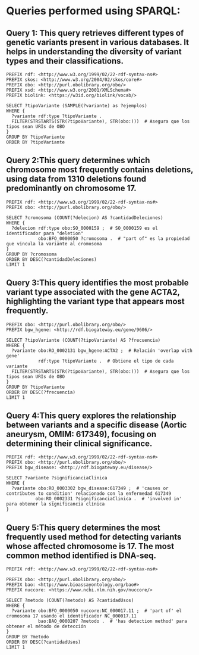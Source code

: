 # Queries performed using SPARQL:

## Query 1: This query retrieves different types of genetic variants present in various databases. It helps in understanding the diversity of variant types and their classifications.
```sparql
PREFIX rdf: <http://www.w3.org/1999/02/22-rdf-syntax-ns#>
PREFIX skos: <http://www.w3.org/2004/02/skos/core#>
PREFIX obo: <http://purl.obolibrary.org/obo/>
PREFIX xsd: <http://www.w3.org/2001/XMLSchema#>
PREFIX biolink: <https://w3id.org/biolink/vocab/>

SELECT ?tipoVariante (SAMPLE(?variante) as ?ejemplos)
WHERE {
  ?variante rdf:type ?tipoVariante .
  FILTER(STRSTARTS(STR(?tipoVariante), STR(obo:)))  # Asegura que los tipos sean URIs de OBO
}
GROUP BY ?tipoVariante
ORDER BY ?tipoVariante

```

## Query 2:This query determines which chromosome most frequently contains deletions, using data from 1310 deletions found predominantly on chromosome 17.
```sparql
PREFIX rdf: <http://www.w3.org/1999/02/22-rdf-syntax-ns#>
PREFIX obo: <http://purl.obolibrary.org/obo/>

SELECT ?cromosoma (COUNT(?delecion) AS ?cantidadDeleciones)
WHERE {
  ?delecion rdf:type obo:SO_0000159 ;  # SO_0000159 es el identificador para "deletion"
            obo:BFO_0000050 ?cromosoma .  # "part of" es la propiedad que vincula la variante al cromosoma
}
GROUP BY ?cromosoma
ORDER BY DESC(?cantidadDeleciones)
LIMIT 1

```

## Query 3:This query identifies the most probable variant type associated with the gene ACTA2, highlighting the variant type that appears most frequently.
```sparql
PREFIX obo: <http://purl.obolibrary.org/obo/>
PREFIX bgw_hgene: <http://rdf.biogateway.eu/gene/9606/>

SELECT ?tipoVariante (COUNT(?tipoVariante) AS ?frecuencia)
WHERE {
  ?variante obo:RO_0002131 bgw_hgene:ACTA2 ;  # Relación 'overlap with gene'
            rdf:type ?tipoVariante .  # Obtiene el tipo de cada variante
  FILTER(STRSTARTS(STR(?tipoVariante), STR(obo:)))  # Asegura que los tipos sean URIs de OBO
}
GROUP BY ?tipoVariante
ORDER BY DESC(?frecuencia)
LIMIT 1

```

## Query 4:This query explores the relationship between variants and a specific disease (Aortic aneurysm, OMIM: 617349), focusing on determining their clinical significance.
```sparql
PREFIX rdf: <http://www.w3.org/1999/02/22-rdf-syntax-ns#>
PREFIX obo: <http://purl.obolibrary.org/obo/>
PREFIX bgw_disease: <http://rdf.biogateway.eu/disease/>

SELECT ?variante ?significanciaClinica
WHERE {
  ?variante obo:RO_0003302 bgw_disease:617349 ;  # 'causes or contributes to condition' relacionado con la enfermedad 617349
           obo:RO_0002331 ?significanciaClinica .  # 'involved in' para obtener la significancia clínica
}

```

## Query 5:This query determines the most frequently used method for detecting variants whose affected chromosome is 17. The most common method identified is DNA-seq.
```sparql
PREFIX rdf: <http://www.w3.org/1999/02/22-rdf-syntax-ns#>

PREFIX obo: <http://purl.obolibrary.org/obo/>
PREFIX bao: <http://www.bioassayontology.org/bao#>
PREFIX nuccore: <https://www.ncbi.nlm.nih.gov/nuccore/>

SELECT ?metodo (COUNT(?metodo) AS ?cantidadUsos)
WHERE {
  ?variante obo:BFO_0000050 nuccore:NC_000017.11 ;  # 'part of' el cromosoma 17 usando el identificador NC_000017.11
            bao:BAO_0000207 ?metodo .  # 'has detection method' para obtener el método de detección
}
GROUP BY ?metodo
ORDER BY DESC(?cantidadUsos)
LIMIT 1

```
